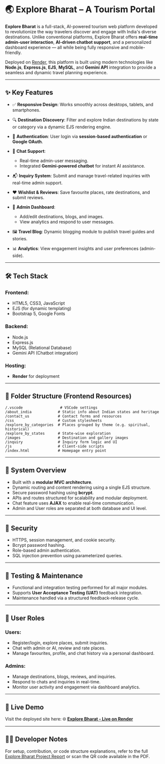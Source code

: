 # 🌏 Explore Bharat – A Tourism Portal

**Explore Bharat** is a full-stack, AI-powered tourism web platform developed to revolutionize the way travelers discover and engage with India's diverse destinations. Unlike conventional platforms, Explore Bharat offers **real-time admin-user interaction**, **AI-driven chatbot support**, and a personalized dashboard experience — all while being fully responsive and mobile-friendly.

Deployed on [Render](https://explore-bharat-2q4n.onrender.com/), this platform is built using modern technologies like **Node.js**, **Express.js**, **EJS**, **MySQL**, and **Gemini API** integration to provide a seamless and dynamic travel planning experience.

---

## ✨ Key Features

* ✅ **Responsive Design**: Works smoothly across desktops, tablets, and smartphones.
* 🔍 **Destination Discovery**: Filter and explore Indian destinations by state or category via a dynamic EJS rendering engine.
* 🔐 **Authentication**: User login via **session-based authentication** or **Google OAuth**.
* 💬 **Chat Support**:

  * Real-time admin-user messaging.
  * Integrated **Gemini-powered chatbot** for instant AI assistance.
* 📬 **Inquiry System**: Submit and manage travel-related inquiries with real-time admin support.
* ❤️ **Wishlist & Reviews**: Save favourite places, rate destinations, and submit reviews.
* 📝 **Admin Dashboard**:

  * Add/edit destinations, blogs, and images.
  * View analytics and respond to user messages.
* 🖼️ **Travel Blog**: Dynamic blogging module to publish travel guides and stories.
* 📊 **Analytics**: View engagement insights and user preferences (admin-side).

---

## 🛠️ Tech Stack

### Frontend:

* HTML5, CSS3, JavaScript
* EJS (for dynamic templating)
* Bootstrap 5, Google Fonts

### Backend:

* Node.js
* Express.js
* MySQL (Relational Database)
* Gemini API (Chatbot integration)

### Hosting:

* **Render** for deployment

---

## 📁 Folder Structure (Frontend Resources)

```
/.vscode                 # VSCode settings
/about_india            # Static info about Indian states and heritage
/contact_us             # Contact forms and resources
/css                    # Custom stylesheets
/explore_by_categories  # Places grouped by theme (e.g. spiritual, historical)
/explore_by_states      # State-wise exploration
/images                 # Destination and gallery images
/inquiry                # Inquiry form logic and UI
/js                     # Client-side scripts
/index.html             # Homepage entry point
```

---

## 📌 System Overview

* Built with a **modular MVC architecture**.
* Dynamic routing and content rendering using a single EJS structure.
* Secure password hashing using **bcrypt**.
* APIs and routes structured for scalability and modular deployment.
* Chat feature uses **AJAX** to enable real-time communication.
* Admin and User roles are separated at both database and UI level.

---

## 🔐 Security

* HTTPS, session management, and cookie security.
* Bcrypt password hashing.
* Role-based admin authentication.
* SQL injection prevention using parameterized queries.

---

## 🧪 Testing & Maintenance

* Functional and integration testing performed for all major modules.
* Supports **User Acceptance Testing (UAT)** feedback integration.
* Maintenance handled via a structured feedback-release cycle.

---

## 📱 User Roles

### Users:

* Register/login, explore places, submit inquiries.
* Chat with admin or AI, review and rate places.
* Manage favourites, profile, and chat history via a personal dashboard.

### Admins:

* Manage destinations, blogs, reviews, and inquiries.
* Respond to chats and inquiries in real-time.
* Monitor user activity and engagement via dashboard analytics.

---

## 🔗 Live Demo

Visit the deployed site here:
🌐 [**Explore Bharat - Live on Render**](https://explore-bharat-2q4n.onrender.com/)

---

## 👨‍💻 Developer Notes

For setup, contribution, or code structure explanations, refer to the full [Explore Bharat Project Report](mailto:divy1544@gmail.com) or scan the QR code available in the PDF.
